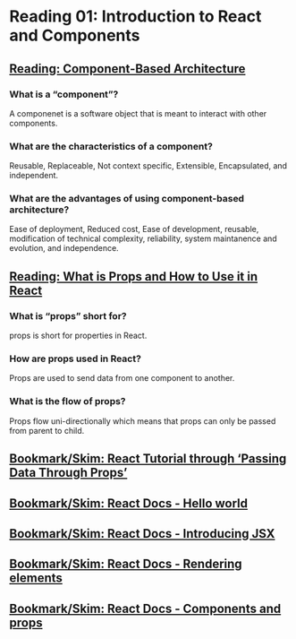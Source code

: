 # Reading 01: Introduction to React and Components

## [Reading: Component-Based Architecture](https://www.tutorialspoint.com/software_architecture_design/component_based_architecture.htm)

### What is a “component”?

A componenet is a software object that is meant to interact with other components.

### What are the characteristics of a component?

Reusable, Replaceable, Not context specific, Extensible, Encapsulated, and independent.

### What are the advantages of using component-based architecture?

Ease of deployment, Reduced cost, Ease of development, reusable, modification of technical complexity, reliability, system maintanence and evolution, and independence.

## [Reading: What is Props and How to Use it in React](https://itnext.io/what-is-props-and-how-to-use-it-in-react-da307f500da0?gi=d69c67e9f873#:~:text=%E2%80%9CProps%E2%80%9D%20is%20a%20special%20keyword,way%20from%20parent%20to%20child)

### What is “props” short for?

props is short for properties in React.

### How are props used in React?

Props are used to send data from one component to another.

### What is the flow of props?

Props flow uni-directionally which means that props can only be passed from parent to child.

## [Bookmark/Skim: React Tutorial through ‘Passing Data Through Props’](https://reactjs.org/tutorial/tutorial.html)

## [Bookmark/Skim: React Docs - Hello world](https://reactjs.org/docs/hello-world.html)

## [Bookmark/Skim: React Docs - Introducing JSX](https://reactjs.org/docs/introducing-jsx.html)

## [Bookmark/Skim: React Docs - Rendering elements](https://reactjs.org/docs/rendering-elements.html)

## [Bookmark/Skim: React Docs - Components and props](https://reactjs.org/docs/components-and-props.html)
